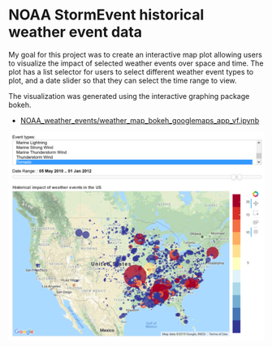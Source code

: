 # NOAA StormEvent historical weather event data

My goal for this project was to create an interactive map plot allowing users to visualize the impact of selected weather events over space and time. The plot has a list selector for users to select different weather event types to plot, and a date slider so that they can select the time range to view. 

The visualization was generated using the interactive graphing package bokeh.

- [NOAA_weather_events/weather_map_bokeh_googlemaps_app_vf.ipynb](http://nbviewer.jupyter.org/github/johnmburt/projects/blob/master/NOAA_weather_events/weather_map_bokeh_googlemaps_app_vf.ipynb)

![NOAA weather map](./weather_event_map.png)
